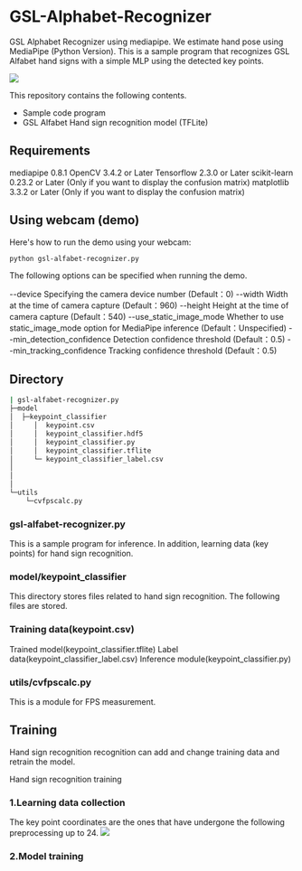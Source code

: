 # GSL-Alphabet-Recognizer
GSL Alphabet Recognizer using mediapipe. 
We estimate hand pose using MediaPipe (Python Version). 
This is a sample program that recognizes GSL Alfabet hand signs with a simple MLP using the detected key points.

![](https://github.com/dkourem/GSL-Alphabet-Recognizer/blob/main/demo-video.gif)




This repository contains the following contents.

- Sample code program
- GSL Alfabet Hand sign recognition model (TFLite)

## Requirements
mediapipe 0.8.1
OpenCV 3.4.2 or Later
Tensorflow 2.3.0 or Later
scikit-learn 0.23.2 or Later (Only if you want to display the confusion matrix)
matplotlib 3.3.2 or Later (Only if you want to display the confusion matrix)

## Using webcam (demo)

Here's how to run the demo using your webcam:

```
python gsl-alfabet-recognizer.py
```

The following options can be specified when running the demo.

--device
Specifying the camera device number (Default：0)
--width
Width at the time of camera capture (Default：960)
--height
Height at the time of camera capture (Default：540)
--use_static_image_mode
Whether to use static_image_mode option for MediaPipe inference (Default：Unspecified)
--min_detection_confidence
Detection confidence threshold (Default：0.5)
--min_tracking_confidence
Tracking confidence threshold (Default：0.5)

## Directory
```bash
| gsl-alfabet-recognizer.py  
├─model
│  ├─keypoint_classifier
│     │  keypoint.csv
│     │  keypoint_classifier.hdf5
│     │  keypoint_classifier.py
│     │  keypoint_classifier.tflite
│     └─ keypoint_classifier_label.csv
│            
│  
│          
└─utils
    └─cvfpscalc.py
```
### gsl-alfabet-recognizer.py
This is a sample program for inference.
In addition, learning data (key points) for hand sign recognition.

### model/keypoint_classifier
This directory stores files related to hand sign recognition.
The following files are stored.

### Training data(keypoint.csv)
Trained model(keypoint_classifier.tflite)
Label data(keypoint_classifier_label.csv)
Inference module(keypoint_classifier.py)

### utils/cvfpscalc.py
This is a module for FPS measurement.

## Training
Hand sign recognition recognition can add and change training data and retrain the model.

Hand sign recognition training

### 1.Learning data collection

The key point coordinates are the ones that have undergone the following preprocessing up to 24.
![](https://github.com/dkourem/GSL-Alphabet-Recognizer/blob/main/mediapipe-hand-pose.png)

### 2.Model training
